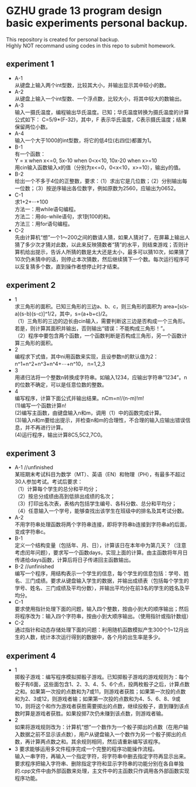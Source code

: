 GZHU grade 13 program design basic experiments personal backup.  
======
This repository is created for personal backup.  
Highly NOT recommand using codes in this repo to submit homework.  

experiment 1  
----
* A-1  
    从键盘上输入两个int型数，比较其大小，并输出显示其中较小的数。  
* A-2  
    从键盘上输入一个int型数、一个浮点数，比较大小，将其中较大的数输出。  
* A-3  
    输入一摄氏温度，编程输出华氏温度。已知；华氏温度转换为摄氏温度的计算公式如下： C=5/9*(F-32)，其中，F 表示华氏温度，C表示摄氏温度；结果保留两位小数。  
* A-4  
    输入一个大于1000的int型数，将它的低4位(右四位)都置为1。  
* B-1  
    有一个函数：  
Y = x when x<=0, 5x-10 when 0<x<10, 10x-20 when x>=10  
    用cin输入函数输入x的值（分别为x<=0，0<x<10，x>=10），输出y的值。  
* B-2  
    给出一个不多于4位的正整数，要求：（1）求出它是几位数；（2）分别输出每一位数；（3）按逆序输出各位数字，例如原数为2560，应输出为0652。  
* C-1  
  求1+2+···+100    
  方法一：用while语句编程。  
  方法二：用do-while语句，求1到100的和。  
  方法三：用for语句编程。  
* C-2  
  先由计算机“想”一个1～200之间的数请人猜，如果人猜对了，在屏幕上输出人猜了多少次才猜对此数，以此来反映猜数者“猜”的水平，则结束游戏；否则计算机给出提示，告诉人所猜的数是太大还是太小，最多可以猜10次，如果猜了10次仍未猜中的话，则停止本次猜数，然后继续猜下一个数。每次运行程序可以反复猜多个数，直到操作者想停止时才结束。
  
experiment 2  
-----
* 1  
    求三角形的面积。已知三角形的三边a、b、c，则三角形的面积为 area=[s(s-a)(s-b)(s-c)]^1/2，其中，s=(a+b+c)/2。  
    （1）三角形的三边的边长由cin输入，需要判断这三边是否构成一个三角形。若是，则计算其面积并输出，否则输出“错误：不能构成三角形！”。  
    （2）程序中要包含两个函数，一个函数判断是否构成三角形，另一个函数计算三角形的面积。  
* 2  
  编程求下式值，其中ni用函数来实现，且设参数n的默认值为2：n^1+n^2+n^3+n^4+⋯+n^10， n=1,2,3  
* 3  
  用递归法将一个整数n转换成字符串。如输入1234，应输出字符串“1234”。n的位数不确定，可以是任意位数的整数。  
* 4  
  编写程序，计算下面公式并输出结果。nCm=n!/(n-m)!m!  
  (1)编写一个函数计算n!  
  (2)编写主函数，由键盘输入n和m，调用（1）中的函数完成计算。  
  (3)输入n和m要给出提示，并检查n和m的合理性，不合理的输入应输出错误信息，并不再进行计算。  
  (4)运行程序，输出计算8C5,5C2,7C0。
  
experiment 3  
------
* A-1 //unfinished  
  某班期末考试科目为数学（MT）、英语（EN）和物理（PH），有最多不超过30人参加考试。考试后要求：  
  （1）计算每个学生的总分和平均分；  
  （2）按总分成绩由高到低排出成绩的名次；  
  （3）打印出名次表，表格内包括学生编号、各科分数、总分和平均分；  
  （4）任意输入一个学号，能够查找出该学生在班级中的排名及其考试分数。  
* A-2  
  不用字符串处理函数将两个字符串连接，即将字符串b连接到字符串a的后面，变成字符串c。  
* B-1  
  定义一个结构变量（包括年、月、日），计算该日在本年中为第几天？（注意考虑闰年问题），要求写一个函数days，实现上面的计算。由主函数将年月日传递给days函数，计算后将日子传递回主函数输出。  
* B-2 //unfinished  
  编写一个程序，用结构表示一个学生的信息，每个学生的信息包括：学号、姓名、三门成绩。要求从键盘输入学生的数据，并输出成绩表（包括每个学生的学号、姓名、三门成绩及平均分数），并输出平均分在前3名的学生的姓名及平均分。  
* C-1  
  要求使用指针处理下面的问题，输入四个整数，按由小到大的顺序输出；然后将程序改为：输入四个字符串，按由小到大顺序输出。（使用指针或指针数组）  
* C-2  
  通过指针和动态存储处理下面的问题：利用随机函数模拟产生300个1~12月出生的人数，统计本次运行得到的数据中，各个月的出生率是多少。
  
experiment 4  
----
* 1  
  掷骰子游戏：编写程序模拟掷骰子游戏。已知掷骰子游戏的游戏规则为：每个骰子有6面，这些面包含1、2、3、4、5、6个点，投两枚骰子之后，计算点数之和。如果第一次投的点数和为7或11，则游戏者获胜；如果第一次投的点数和为2、3或12，则游戏者输；如果第一次投的点数和为4、5、6、8、9或10，则将这个和作为游戏者获胜需要掷出的点数，继续投骰子，直到赚到该点数时算是游戏者获胜。如果投掷7次仍未赚到该点数，则游戏者输。  
* 2  
  如果将游戏规则改为：计算机“想”一个数作为一个骰子掷出的点数（在用户输入数据之前不显示该点数），用户从键盘输入一个数作为另一个骰子掷出的点数，再计算两点数之和。其余规则相同，然后请重新编写该程序。  
* 3
  要求能够运用多文件程序完成一个完整的程序功能操作流程。  
  输入一串字符，再输入一个指定字符，将字符串中删去指定字符再显示出来。要求程序把输入字符串、删除指定字符和显示字符串的功能分别在各自单独的.cpp文件中由外部函数来处理，主文件中的主函数只作调用各外部函数实现程序功能。  
